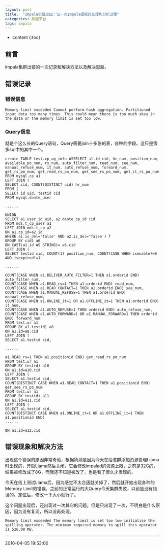 ```yaml
---
layout: post
title:  "Impala实践之四：记一次Impala报错的处理和分析过程"
categories: 数据平台
tags: impala
---
```


* content
{:toc}

## 前言

impala集群出错的一次记录和解决方法以及解决思路。




## 错误记录

### 错误信息

```
Memory limit exceeded Cannot perform hash aggregation. Partitioned input data too many times. This could mean there is too much skew in the data or the memory limit is set too low.
```

### Query信息

就是个这么长的Query语句，Query需要join十多张的表，各种的字段。这只是很多sql中的其中一个。

```
create TABLE test.cp_ag_info ASSELECT a1.id cid, hr_num, position_num, available_po_num, rs_num, auto_filter_num, read_num, see_num, manual_refuse_num, it_num, auto_refuse_num, forward_num, get_rs_po_num, get_read_rs_po_num, get_see_rs_po_num, get_it_rs_po_num
FROM mysql.cp a1
LEFT JOIN (
SELECT cid, COUNT(DISTINCT uid) hr_num
FROM (
SELECT id uid, testid cid
FROM mysql.dante_user

......

UNION
SELECT a1.user_id uid, a2.dante_cp_id cid
FROM mds.t_cp_user a1
LEFT JOIN mds.t_cp a2
ON a1.cp_id=a2.id
WHERE a1.is_del='false' AND a2.is_del='false') f
GROUP BY cid) a6
ON CAST(a1.id AS STRING)= a6.cid
LEFT JOIN (
SELECT testid cid, COUNT(1) position_num, COUNT(CASE WHEN isenable!=0 AND isexpired!=1

......

COUNT(CASE WHEN a1.DELIVER_AUTO_FILTER=1 THEN a1.orderid END) auto_filter_num,
COUNT(CASE WHEN a1.READ_rs=1 THEN a1.orderid END) read_num,
COUNT(CASE WHEN a1.READ_CONTACT=1 THEN a1.orderid END) see_num,
COUNT(CASE WHEN a1.MANUAL_REFUSE=1 THEN a1.orderid END) manual_refuse_num,
COUNT(CASE WHEN a1.ONLINE_it=1 OR a1.OFFLINE_it=1 THEN a1.orderid END) it_num,
COUNT(CASE WHEN a1.AUTO_REFUSE=1 THEN orderid END) auto_refuse_num,
COUNT(CASE WHEN a1.AUTO_FORWARD=1 OR a1.MANUAL_FORWARD=1 THEN orderid END) forward_num
FROM test.ur a1
GROUP BY a1.testid) a8
ON a1.id=a8.cid
LEFT JOIN (
SELECT a1.testid cid,

......

a1.READ_rs=1 THEN a1.positionid END) get_read_rs_po_num
FROM test.ur a1
GROUP BY testid) a10
ON a1.id=a10.cid
LEFT JOIN (
SELECT a1.testid cid,
COUNT(DISTINCT CASE WHEN a1.READ_CONTACT=1 THEN a1.positionid END) get_see_rs_po_num
FROM test.ur a1
GROUP BY testid) a11
ON a1.id=a11.cid
LEFT JOIN (
SELECT a1.testid cid,
COUNT(DISTINCT CASE WHEN a1.ONLINE_it=1 OR a1.OFFLINE_it=1 THEN a1.positionid END)
......

ON a1.id=a12.cid
```

## 错误现象和解决方法

出现这个错误的原因非常奇葩，根据猜测是因为今天在给进群添加资源管理Llama时出现的，开启Llama然后关闭，它会修改impalad的资源上限，之前是32G的，结果被修改成了8G，而我还不知道被改了，也是看了很久才发现的。

今天在线上测试Llama后，因为感觉不太合适就关掉了，然后就开始出现各种的Memory Limit的错误，之前的正常运行的大Query今天集群失败，以前是没有错误的。定位后，修改一下大小就行了。

这个问题出现后，还出现过一次其它的问题，但是只出现了一次，不明白是什么原因，因为没有复现，所以没再处理。

```
Memory limit exceeded The memory limit is set too low initialize the spilling operator. The minimum required memory to spill this operator is 528.00 MB.
```

******
2016-04-05 19:53:00
